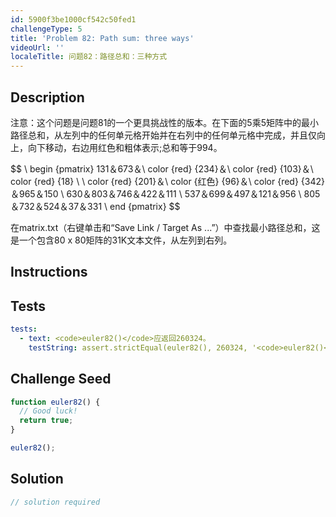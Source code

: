 ```yaml
---
id: 5900f3be1000cf542c50fed1
challengeType: 5
title: 'Problem 82: Path sum: three ways'
videoUrl: ''
localeTitle: 问题82：路径总和：三种方式
---
```


## Description
<section id="description">注意：这个问题是问题81的一个更具挑战性的版本。在下面的5乘5矩阵中的最小路径总和，从左列中的任何单元格开始并在右列中的任何单元格中完成，并且仅向上，向下移动，右边用红色和粗体表示;总和等于994。 <p> $$ \ begin {pmatrix} 131＆673＆\ color {red} {234}＆\ color {red} {103}＆\ color {red} {18} \ \ color {red} {201}＆\ color {红色} {96}＆\ color {red} {342}＆965＆150 \ 630＆803＆746＆422＆111 \ 537＆699＆497＆121＆956 \ 805＆732＆524＆37＆331 \ end {pmatrix} $$ </p><p>在matrix.txt（右键单击和“Save Link / Target As ...”）中查找最小路径总和，这是一个包含80 x 80矩阵的31K文本文件，从左列到右列。 </p></section>

## Instructions
<section id="instructions">
</section>

## Tests
<section id='tests'>

```yml
tests:
  - text: <code>euler82()</code>应返回260324。
    testString: assert.strictEqual(euler82(), 260324, '<code>euler82()</code> should return 260324.');

```

</section>

## Challenge Seed
<section id='challengeSeed'>

<div id='js-seed'>

```js
function euler82() {
  // Good luck!
  return true;
}

euler82();

```

</div>



</section>

## Solution
<section id='solution'>

```js
// solution required
```
</section>
